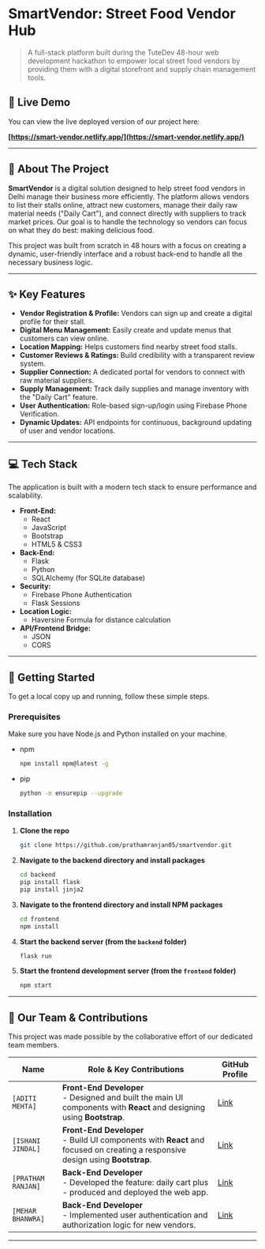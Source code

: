 ﻿# SmartVendor: Street Food Vendor Hub

> A full-stack platform built during the TuteDev 48-hour web development hackathon to empower local street food vendors by providing them with a digital storefront and supply chain management tools.

## 🚀 Live Demo

You can view the live deployed version of our project here:

**[https://smart-vendor.netlify.app/](https://smart-vendor.netlify.app/)**

---

## 🌟 About The Project

**SmartVendor** is a digital solution designed to help street food vendors in Delhi manage their business more efficiently. The platform allows vendors to list their stalls online, attract new customers, manage their daily raw material needs ("Daily Cart"), and connect directly with suppliers to track market prices. Our goal is to handle the technology so vendors can focus on what they do best: making delicious food.

This project was built from scratch in 48 hours with a focus on creating a dynamic, user-friendly interface and a robust back-end to handle all the necessary business logic.

---

## ✨ Key Features

* **Vendor Registration & Profile:** Vendors can sign up and create a digital profile for their stall.
* **Digital Menu Management:** Easily create and update menus that customers can view online.
* **Location Mapping:** Helps customers find nearby street food stalls.
* **Customer Reviews & Ratings:** Build credibility with a transparent review system.
* **Supplier Connection:** A dedicated portal for vendors to connect with raw material suppliers.
* **Supply Management:** Track daily supplies and manage inventory with the "Daily Cart" feature.
* **User Authentication:** Role-based sign-up/login using Firebase Phone Verification.
* **Dynamic Updates:** API endpoints for continuous, background updating of user and vendor locations.


---

## 💻 Tech Stack

The application is built with a modern tech stack to ensure performance and scalability.

* **Front-End:**
    * React
    * JavaScript
    * Bootstrap
    * HTML5 & CSS3
* **Back-End:**
    * Flask
    * Python
    * SQLAlchemy (for SQLite database)
* **Security:**
    * Firebase Phone Authentication
    * Flask Sessions
* **Location Logic:**
    * Haversine Formula for distance calculation
* **API/Frontend Bridge:**
    * JSON
    * CORS

---

## 🚀 Getting Started

To get a local copy up and running, follow these simple steps.

### Prerequisites

Make sure you have Node.js and Python installed on your machine.
* npm
    ```sh
    npm install npm@latest -g
    ```
* pip
    ```sh
    python -m ensurepip --upgrade
    ```

### Installation

1.  **Clone the repo**
    ```sh
    git clone https://github.com/prathamranjan05/smartvendor.git
    ```
2.  **Navigate to the backend directory and install packages**
    ```sh
    cd backend
    pip install flask
    pip install jinja2
    ```
3.  **Navigate to the frontend directory and install NPM packages**
    ```sh
    cd frontend
    npm install
    ```
4.  **Start the backend server (from the `backend` folder)**
    ```sh
    flask run
    ```
5.  **Start the frontend development server (from the `frontend` folder)**
    ```sh
    npm start
    ```

---

## 👥 Our Team & Contributions

This project was made possible by the collaborative effort of our dedicated team members.

| Name                        | Role & Key Contributions                                                                                             | GitHub Profile                                     |
| --------------------------- | -------------------------------------------------------------------------------------------------------------------- | -------------------------------------------------- |
| `[ADITI MEHTA]`  | **Front-End Developer** <br/> - Designed and built the main UI components with **React** and designing using **Bootstrap**.    | [Link](https://github.com/Dynamic-ctrl)           |
| `[ISHANI JINDAL]`  | **Front-End Developer** <br/> - Build UI components with **React** and focused on creating a responsive design using **Bootstrap**. | [Link](https://github.com/ishanijdev)           |
| `[PRATHAM RANJAN]`   | **Back-End Developer** <br/> - Developed the feature: daily cart plus<br/> - produced and deployed the web app.     | [Link](https://github.com/prathamranjan05)           |
| `[MEHAR BHANWRA]`   | **Back-End Developer** <br/> - Implemented user authentication and authorization logic for new vendors. <br/>  | [Link](https://github.com/meharbhanwra)           |

---



